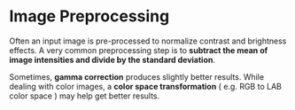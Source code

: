 # Image Preprocessing

Often an input image is pre-processed to normalize contrast and brightness effects. A very common preprocessing step is to **subtract the mean of image intensities and divide by the standard deviation**. 

Sometimes, **gamma correction** produces slightly better results. While dealing with color images, a **color space transformation** ( e.g. RGB to LAB color space ) may help get better results.

